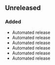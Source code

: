 ## Unreleased
### Added
- Automated release
- Automated release
- Automated release
- Automated release
- Automated release
- Automated release
